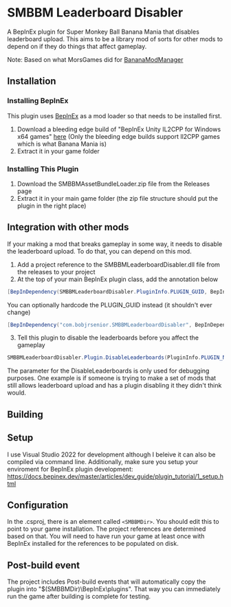 # SMBBM Leaderboard Disabler

A BepInEx plugin for Super Monkey Ball Banana Mania that disables leaderboard upload. This aims to be a library mod of sorts for other mods to depend on if they do things that affect gameplay.

Note: Based on what MorsGames did for [BananaModManager](https://github.com/MorsGames/BananaModManager)

## Installation

### Installing BepInEx

This plugin uses [BepInEx](https://github.com/BepInEx/BepInEx) as a mod loader so that needs to be installed first.

1. Download a bleeding edge build of "BepInEx Unity IL2CPP for Windows x64 games" [here](https://builds.bepinex.dev/projects/bepinex_be) (Only the bleeding edge builds support Il2CPP games which is what Banana Mania is)
2. Extract it in your game folder

### Installing This Plugin

1. Download the SMBBMAssetBundleLoader.zip file from the Releases page
2. Extract it in your main game folder (the zip file structure should put the plugin in the right place)

## Integration with other mods

If your making a mod that breaks gameplay in some way, it needs to disable the leaderboard upload. To do that, you can depend on this mod.

1. Add a project reference to the SMBBMLeaderboardDisabler.dll file from the releases to your project
2. At the top of your main BepInEx plugin class, add the annotation below

```csharp
[BepInDependency(SMBBMLeaderboardDisabler.PluginInfo.PLUGIN_GUID, BepInDependency.DependencyFlags.HardDependency)]
```
You can optionally hardcode the PLUGIN_GUID instead (it shouldn't ever change)
```csharp
[BepInDependency("com.bobjrsenior.SMBBMLeaderboardDisabler", BepInDependency.DependencyFlags.HardDependency)]
```

3. Tell this plugin to disable the leaderboards before you affect the gameplay

```csharp
SMBBMLeaderboardDisabler.Plugin.DisableLeaderboards(PluginInfo.PLUGIN_NAME);
```
The parameter for the DisableLeaderboards is only used for debugging purposes. One example is if someone is trying to make a set of mods that still allows leaderboard upload and has a plugin disabling it they didn't think would. 

## Building

## Setup

I use Visual Studio 2022  for development although I beleive it can also be compiled via command line. Additionally, make sure you setup your enviroment for BepInEx plugin development: https://docs.bepinex.dev/master/articles/dev_guide/plugin_tutorial/1_setup.html

## Configuration

In the .csproj, there is an element called `<SMBBMDir>`. You should edit this to point to your game installation. The project references are determined based on that. You will need to have run your game at least once with BepInEx installed for the references to be populated on disk.

## Post-build event

The project includes Post-build events that will automatically copy the plugin into "$(SMBBMDir)\BepInEx\plugins". That way you can immediately run the game after building is complete for testing.